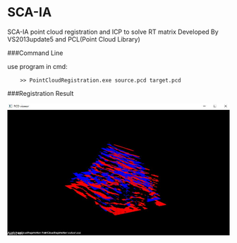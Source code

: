 SCA-IA
===
SCA-IA point cloud registration and ICP to solve RT matrix
Developed By VS2013update5 and PCL(Point Cloud Library)

###Command Line

use program in cmd:

```
    >> PointCloudRegistration.exe source.pcd target.pcd
```

###Registration Result

![](img/output.jpg)